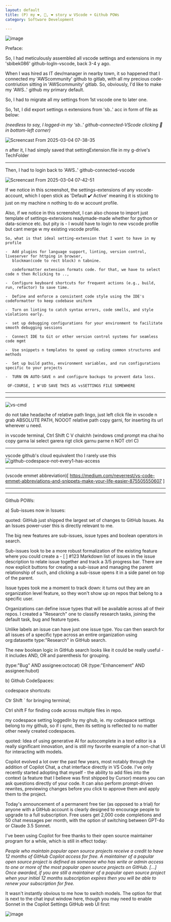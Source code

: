 ```yaml
---
layout: default
title: (P) my ❤️, 👺, ❤️ story w VScode + Github POWs
category: Software Development

---
```


![image](https://github.com/user-attachments/assets/565d29a7-ec9b-4c07-9aca-4e76c2e741ec)

Preface:

So, I had meticulously assembled all vscode settings and extensions in my 'sbibek086' github-logIn-vscode, back 3-4 y ago.

When I was hired as IT dev/manager in nearby town, it so happened that I connected my 'AWScommunity' github to gitlab, with all my precious code-contriution sitting in 'AWScommunity' gitlab. So, obviously, I'd like to make my 'AWS..' github my primary default.

So, I had to migrate all my settings from 1st vscode one to later one.

So, 1st, I did export settings n extensions from 'sb..' acc in form of file as below: 

_(needless to say, I logged-in my 'sb..' github-connected-VScode clicking 👤 in bottom-left corner)_

![Screencast From 2025-03-04 07-38-35](https://github.com/user-attachments/assets/0e48c400-bc34-4650-8839-194869379384)

n after it, I had simply saved that settingExtension.file in my g-drive's TechFolder 

---
Then, I had to login back to 'AWS..' github-connected-vscode

![Screencast From 2025-03-04 07-42-51](https://github.com/user-attachments/assets/13e51be9-118c-41dc-88f3-1f2a3fcdafe6)

If we notice in this screenshot, the settings-extensions of any vscode-account, which I open stick as 'Default ✔️ Active' meaning it is sticking to just on my machine n nothing to do w account profile.

Also, if we notice in this screenshot, I can also choose to import just template of settings-extensions readymade-made whether for python or data-science etc. but pity is - I would have to login to new vscode profile but cant merge w my existing vscode profile.

```
So, what is that ideal setting-extension that I want to have in my profile

-  Add plugins for language support, linting, version control, liveserver for httping in browser, 
   blockman(code to rect block) n tabnine.
   
   codeformatter extension formats code. for that, we have to select code n then Rclicking to ..,

-  Configure keyboard shortcuts for frequent actions (e.g., build, run, refactor) to save time.

-  Define and enforce a consistent code style using the IDE's codeFormatter to keep codebase uniform

-  Turn on linting to catch syntax errors, code smells, and style violations early.

-  set up debugging configurations for your environment to facilitate smooth debugging sessions

-  Connect IDE to Git or other version control systems for seamless code mgmt

-  Use snippets n templates to speed up coding common structures and methods

-  Set up build paths, environment variables, and run configurations specific to your projects

-  TURN ON AUTO-SAVE n and configure backups to prevent data loss.

 OF-COURSE, I W'UD SAVE THIS AS vsSETTINGS FILE SOMEWHERE
```

---
---
![vs-cmd](https://github.com/user-attachments/assets/c04274f7-56e0-4703-8328-762d61a8a070)

do not take headache of relative path lingo, just left click file in vscode n grab ABSOLUTE PATH, NOOOT relative path copy garni, for inserting its url wherever u need.

in vscode terminal, Ctrl Shift C V chalchh (windows cmd prompt ma chai ho copy garna lai select garera rigt click garnu parne n NOT ctrl C)

---
vscode github's cloud equivalent tho I rarely use this
![github-codespace-not-every1-has-access](https://user-images.githubusercontent.com/11883023/192343170-aaa3d50b-7620-4856-9d37-3b64842ef2b6.png)

---
(vscode emmet abbreviation)[ https://medium.com/neverrest/vs-code-emmet-abbreviations-and-snippets-make-your-life-easier-875505550607   ]

---
---
Github POWs:

a) Sub-issues now in Issues:

quoted:  GitHub just shipped the largest set of changes to GitHub Issues. As an Issues power-user this is directly relevant to me.

The big new features are sub-issues, issue types and boolean operators in search.

Sub-issues look to be a more robust formalization of the existing feature where you could create a - [ ] #123 Markdown list of issues in the issue description to relate issue together and track a 3/5 progress bar. There are now explicit buttons for creating a sub-issue and managing the parent relationship of such, and clicking a sub-issue opens it in a side panel on top of the parent.

Issue types took me a moment to track down: it turns out they are an organization level feature, so they won't show up on repos that belong to a specific user.

Organizations can define issue types that will be available across all of their repos. I created a "Research" one to classify research tasks, joining the default task, bug and feature types.

Unlike labels an issue can have just one issue type. You can then search for all issues of a specific type across an entire organization using org:datasette type:"Research" in GitHub search.

The new boolean logic in GitHub search looks like it could be really useful - it includes AND, OR and parenthesis for grouping.

(type:"Bug" AND assignee:octocat) OR (type:"Enhancement" AND assignee:hubot)

b) Github CodeSpaces:

codespace shortcuts: 

Ctr Shift ` for bringing terminal; 

Ctrl shift F for finding code across multiple files in repo. 

my codespace setting loggedIn by my ghub, ie. my codespace settings belong to my github, so if i sync, then its setting is reflected to no matter other newly created codespaces.  

quoted: Idea of using generative AI for autocomplete in a text editor is a really significant innovation, and is still my favorite example of a non-chat UI for interacting with models.

Copilot evolved a lot over the past few years, most notably through the addition of Copilot Chat, a chat interface directly in VS Code. I've only recently started adopting that myself - the ability to add files into the context (a feature that I believe was first shipped by Cursor) means you can ask questions directly of your code. It can also perform prompt-driven rewrites, previewing changes before you click to approve them and apply them to the project.

Today's announcement of a permanent free tier (as opposed to a trial) for anyone with a GitHub account is clearly designed to encourage people to upgrade to a full subscription. Free users get 2,000 code completions and 50 chat messages per month, with the option of switching between GPT-4o or Claude 3.5 Sonnet.

I've been using Copilot for free thanks to their open source maintainer program for a while, which is still in effect today:

_People who maintain popular open source projects receive a credit to have 12 months of GitHub Copilot access for free. A maintainer of a popular open source project is defined as someone who has write or admin access to one or more of the most popular open source projects on GitHub. [...] Once awarded, if you are still a maintainer of a popular open source project when your initial 12 months subscription expires then you will be able to renew your subscription for free._

It wasn't instantly obvious to me how to switch models. The option for that is next to the chat input window here, though you may need to enable Sonnet in the Copilot Settings GitHub web UI first:

![image](https://github.com/user-attachments/assets/61dc9559-6591-491a-933a-ca12c3c5b818)
